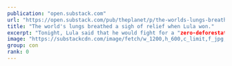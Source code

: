 ```yaml
---
publication: "open.substack.com"
url: "https://open.substack.com/pub/theplanet/p/the-worlds-lungs-breathed-a-sigh"
title: "The world's lungs breathed a sigh of relief when Lula won."
excerpt: "Tonight, Lula said that he would fight for a "zero-deforestation" target in the Amazon. Note that this is not a zero-illegal-deforestation target; he spoke about all deforestation. According to recent research, Luna's victory might stop the destruction of 75,960 km2 of the Amazon rainforest by 2030. The size of that territory is comparable to Panama. Brazil's emissions would be significantly reduced if this were done in conjunction with a renewed emphasis on forest restoration."
image: "https://substackcdn.com/image/fetch/w_1200,h_600,c_limit,f_jpg,q_auto:good,fl_progressive:steep/https%3A%2F%2Fbucketeer-e05bbc84-baa3-437e-9518-adb32be77984.s3.amazonaws.com%2Fpublic%2Fimages%2F59825339-33a0-4f71-bb93-731c5659f943_1080x608.jpeg"
group: con
rank: 0
---
```

